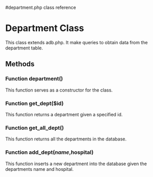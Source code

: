 #department.php class reference

# Department Class #

This class extends adb.php. It make queries to obtain data from the department table.

## Methods ##

### Function department() ###
This function serves as a constructor for the class.

### Function get\_dept($id) ###
This function returns a department given a specified id.

### Function get\_all\_dept() ###
This function returns all the departments in the database.

### Function add\_dept($name,$hospital) ###
This function inserts a new department into the database given the departments name and hospital.